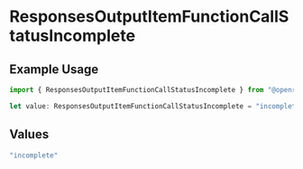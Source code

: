 # ResponsesOutputItemFunctionCallStatusIncomplete

## Example Usage

```typescript
import { ResponsesOutputItemFunctionCallStatusIncomplete } from "@openrouter/sdk/models";

let value: ResponsesOutputItemFunctionCallStatusIncomplete = "incomplete";
```

## Values

```typescript
"incomplete"
```